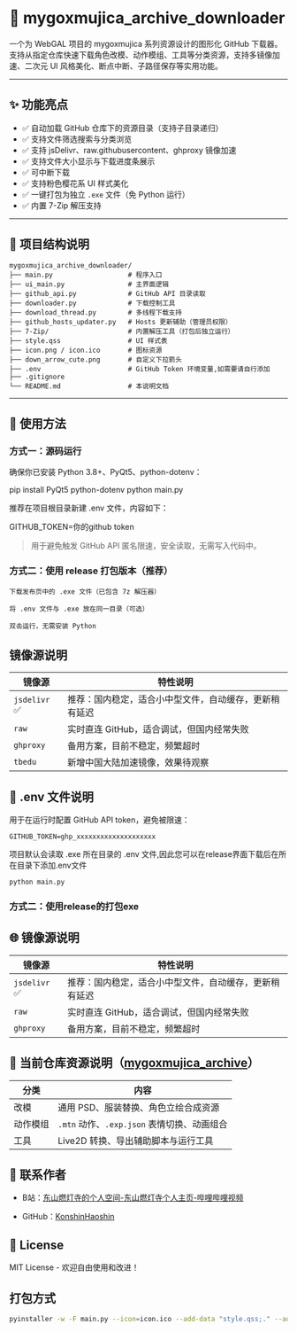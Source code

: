 # 🎀 mygoxmujica_archive_downloader

一个为 WebGAL 项目的 mygoxmujica 系列资源设计的图形化 GitHub 下载器。支持从指定仓库快速下载角色改模、动作模组、工具等分类资源，支持多镜像加速、二次元 UI 风格美化、断点中断、子路径保存等实用功能。

---

## ✨ 功能亮点

- ✅ 自动加载 GitHub 仓库下的资源目录（支持子目录递归）
- ✅ 支持文件筛选搜索与分类浏览
- ✅ 支持 jsDelivr、raw.githubusercontent、ghproxy 镜像加速
- ✅ 支持文件大小显示与下载进度条展示
- ✅ 可中断下载
- ✅ 支持粉色樱花系 UI 样式美化
- ✅ 一键打包为独立 `.exe` 文件（免 Python 运行）
- ✅ 内置 7-Zip 解压支持

---

## 🧩 项目结构说明

```text
mygoxmujica_archive_downloader/
├── main.py                   # 程序入口
├── ui_main.py                # 主界面逻辑
├── github_api.py             # GitHub API 目录读取
├── downloader.py             # 下载控制工具
├── download_thread.py        # 多线程下载支持
├── github_hosts_updater.py   # Hosts 更新辅助（管理员权限）
├── 7-Zip/                    # 内置解压工具（打包后独立运行）
├── style.qss                 # UI 样式表
├── icon.png / icon.ico       # 图标资源
├── down_arrow_cute.png       # 自定义下拉箭头
├── .env                      # GitHub Token 环境变量,如需要请自行添加
├── .gitignore                
└── README.md                 # 本说明文档
```

------

## 🚀 使用方法

### 方式一：源码运行

确保你已安装 Python 3.8+、PyQt5、python-dotenv：

pip install PyQt5 python-dotenv
python main.py

推荐在项目根目录新建 .env 文件，内容如下：

GITHUB_TOKEN=你的github token

> 用于避免触发 GitHub API 匿名限速，安全读取，无需写入代码中。

### 方式二：使用 release 打包版本（推荐）

    下载发布页中的 .exe 文件（已包含 7z 解压器）

    将 .env 文件与 .exe 放在同一目录（可选）

    双击运行，无需安装 Python

## 镜像源说明
| 镜像源          | 特性说明                        |
| ------------ | --------------------------- |
| `jsdelivr` ✅ | 推荐：国内稳定，适合小中型文件，自动缓存，更新稍有延迟 |
| `raw`        | 实时直连 GitHub，适合调试，但国内经常失败    |
| `ghproxy`    | 备用方案，目前不稳定，频繁超时             |
| `tbedu`      | 新增中国大陆加速镜像，效果待观察            |

## 🔐 .env 文件说明


用于在运行时配置 GitHub API token，避免被限速：
```env
GITHUB_TOKEN=ghp_xxxxxxxxxxxxxxxxxxxx
```

项目默认会读取 .exe 所在目录的 .env 文件,因此您可以在release界面下载后在所在目录下添加.env文件


```bash
python main.py
```

### 方式二：使用release的打包exe





## 🌐 镜像源说明

| 镜像源       | 特性说明                                               |
| ------------ | ------------------------------------------------------ |
| `jsdelivr` ✅ | 推荐：国内稳定，适合小中型文件，自动缓存，更新稍有延迟 |
| `raw`        | 实时直连 GitHub，适合调试，但国内经常失败              |
| `ghproxy`    | 备用方案，目前不稳定，频繁超时                         |

## 📂 当前仓库资源说明（[mygoxmujica_archive](https://github.com/KonshinHaoshin/mygoxmujica_archive)）

| 分类     | 内容                                        |
| -------- | ------------------------------------------- |
| 改模     | 通用 PSD、服装替换、角色立绘合成资源        |
| 动作模组 | `.mtn` 动作、`.exp.json` 表情切换、动画组合 |
| 工具     | Live2D 转换、导出辅助脚本与运行工具         |

## 📮 联系作者

- B站：[东山燃灯寺的个人空间-东山燃灯寺个人主页-哔哩哔哩视频](https://space.bilibili.com/296330875?spm_id_from=333.1007.0.0)

- GitHub：[KonshinHaoshin](https://github.com/KonshinHaoshin)


## 📜 License

MIT License - 欢迎自由使用和改进！


## 打包方式
```bash
pyinstaller -w -F main.py --icon=icon.ico --add-data "style.qss;." --add-data "down_arrow_cute.png;." --add-data "icon.png;."
```